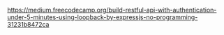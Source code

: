 

https://medium.freecodecamp.org/build-restful-api-with-authentication-under-5-minutes-using-loopback-by-expressjs-no-programming-31231b8472ca